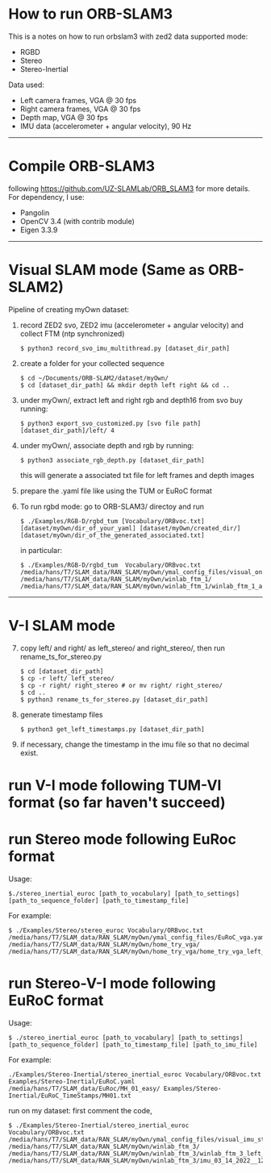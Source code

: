 # How to run ORB-SLAM3
This is a notes on how to run orbslam3 with zed2 data
supported mode:
- RGBD
- Stereo
- Stereo-Inertial

Data used:
- Left camera frames, VGA @ 30 fps
- Right camera frames, VGA @ 30 fps
- Depth map, VGA @ 30 fps
- IMU data (accelerometer + angular velocity), 90 Hz
-----------------------------------------------------------------
# Compile ORB-SLAM3
following https://github.com/UZ-SLAMLab/ORB_SLAM3 for more details.
For dependency, I use:
- Pangolin
- OpenCV 3.4 (with contrib module)
- Eigen 3.3.9

------------------------------------------------------------------
# Visual SLAM mode (Same as ORB-SLAM2)
Pipeline of creating myOwn dataset:

1. record ZED2 svo, ZED2 imu (accelerometer + angular velocity) and collect FTM (ntp synchronized)
	```
	$ python3 record_svo_imu_multithread.py [dataset_dir_path]
	```

2. create a folder for your collected sequence 
	```
	$ cd ~/Documents/ORB-SLAM2/dataset/myOwn/
	$ cd [dataset_dir_path] && mkdir depth left right && cd ..
	```

3. under myOwn/, extract left and right rgb and depth16 from svo buy running:
	```
	$ python3 export_svo_customized.py [svo file path] [dataset_dir_path]/left/ 4
	```

4. under myOwn/, associate depth and rgb by running:
	```
	$ python3 associate_rgb_depth.py [dataset_dir_path]
	```
	this will generate a associated txt file for left frames and depth images

5. prepare the .yaml file like using the TUM or EuRoC format

6. To run rgbd mode:
go to ORB-SLAM3/ directoy and run
	```
	$ ./Examples/RGB-D/rgbd_tum [Vocabulary/ORBvoc.txt] [dataset/myOwn/dir_of_your_yaml] [dataset/myOwn/created_dir/] [dataset/myOwn/dir_of_the_generated_associated.txt] 
	```	
	in particular:
	```
	$ ./Examples/RGB-D/rgbd_tum  Vocabulary/ORBvoc.txt /media/hans/T7/SLAM_data/RAN_SLAM/myOwn/ymal_config_files/visual_only_rgbd_TUM_orbslam3.yaml /media/hans/T7/SLAM_data/RAN_SLAM/myOwn/winlab_ftm_1/ /media/hans/T7/SLAM_data/RAN_SLAM/myOwn/winlab_ftm_1/winlab_ftm_1_associated.txt
	```
-----------------------------------------------------

# V-I SLAM mode 

7. copy left/ and right/ as left_stereo/ and right_stereo/, then run rename_ts_for_stereo.py
	```
	$ cd [dataset_dir_path]
	$ cp -r left/ left_stereo/
	$ cp -r right/ right_stereo # or mv right/ right_stereo/
	$ cd ..
	$ python3 rename_ts_for_stereo.py [dataset_dir_path]
	```

8. generate timestamp files
	```
	$ python3 get_left_timestamps.py [dataset_dir_path]
	```

9. if necessary, change the timestamp in the imu file so that no decimal exist.


# run V-I mode following TUM-VI format (so far haven't succeed)
<!-- Usage: ./stereo_inertial_tum_vi [path_to_vocabulary] [path_to_settings_ymal] [path_to_image_folder_1] [path_to_image_folder_2] [path_to_times_file_for_images] [path_to_imu_data(trajectory_file_name)]

./Examples/Stereo-Inertial/stereo_inertial_tum_vi Vocabulary/ORBvoc.txt Examples/Stereo-Inertial/TUM-VI.yaml /media/hans/T7/SLAM_data/TUM_V-I/dataset-corridor1_512_16/mav0/cam0/data /media/hans/T7/SLAM_data/TUM_V-I/dataset-corridor1_512_16/mav0/cam1/data Examples/Stereo-Inertial/TUM_TimeStamps/dataset-corridor1_512.txt Examples/Stereo-Inertial/TUM_IMU/dataset-corridor1_512.txt

./Examples/Stereo-Inertial/stereo_inertial_tum_vi Vocabulary/ORBvoc.txt /media/hans/T7/SLAM_data/RAN_SLAM/myOwn/winlab_ftm_2/winlab_ftm_2_VI.yaml /media/hans/T7/SLAM_data/RAN_SLAM/myOwn/winlab_ftm_2/left_stereo /media/hans/T7/SLAM_data/RAN_SLAM/myOwn/winlab_ftm_2/right_stereo  /media/hans/T7/SLAM_data/RAN_SLAM/myOwn/winlab_ftm_2/winlab_ftm_2_left_timestamps.txt /media/hans/T7/SLAM_data/RAN_SLAM/myOwn/winlab_ftm_2/imu_02_11_2022__19_03_47.txt

./Examples/Stereo-Inertial/stereo_inertial_tum_vi Vocabulary/ORBvoc.txt /media/hans/T7/SLAM_data/RAN_SLAM/myOwn/home_try/home_try_VI.yaml /media/hans/T7/SLAM_data/RAN_SLAM/myOwn/home_try/left_stereo /media/hans/T7/SLAM_data/RAN_SLAM/myOwn/home_try/right_stereo  /media/hans/T7/SLAM_data/RAN_SLAM/myOwn/home_try/home_try_left_timestamps.txt /media/hans/T7/SLAM_data/RAN_SLAM/myOwn/home_try/imu_03_13_2022__16_02_48.txt -->

# run Stereo mode following EuRoc format
Usage: 
```
$./stereo_inertial_euroc [path_to_vocabulary] [path_to_settings] [path_to_sequence_folder] [path_to_timestamp_file]
```
For example:
```
$ ./Examples/Stereo/stereo_euroc Vocabulary/ORBvoc.txt /media/hans/T7/SLAM_data/RAN_SLAM/myOwn/ymal_config_files/EuRoC_vga.yaml /media/hans/T7/SLAM_data/RAN_SLAM/myOwn/home_try_vga/ /media/hans/T7/SLAM_data/RAN_SLAM/myOwn/home_try_vga/home_try_vga_left_timestamps.txt  
```

# run Stereo-V-I mode following EuRoC format
Usage: 
```
$ ./stereo_inertial_euroc [path_to_vocabulary] [path_to_settings] [path_to_sequence_folder] [path_to_timestamp_file] [path_to_imu_file]
```

For example:
```
./Examples/Stereo-Inertial/stereo_inertial_euroc Vocabulary/ORBvoc.txt Examples/Stereo-Inertial/EuRoC.yaml /media/hans/T7/SLAM_data/EuRoc/MH_01_easy/ Examples/Stereo-Inertial/EuRoC_TimeStamps/MH01.txt 
```

run on my dataset:
first comment the code,

```
$ ./Examples/Stereo-Inertial/stereo_inertial_euroc Vocabulary/ORBvoc.txt /media/hans/T7/SLAM_data/RAN_SLAM/myOwn/ymal_config_files/visual_imu_stereo_EuRoC_orbslam3.yaml /media/hans/T7/SLAM_data/RAN_SLAM/myOwn/winlab_ftm_3/ /media/hans/T7/SLAM_data/RAN_SLAM/myOwn/winlab_ftm_3/winlab_ftm_3_left_timestamps.txt /media/hans/T7/SLAM_data/RAN_SLAM/myOwn/winlab_ftm_3/imu_03_14_2022__12_05_26.txt 
```
